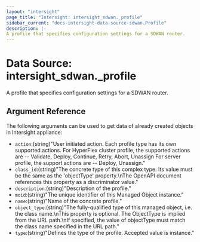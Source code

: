 ```yaml
---
layout: "intersight"
page_title: "Intersight: intersight_sdwan._profile"
sidebar_current: "docs-intersight-data-source-sdwan.Profile"
description: |-
A profile that specifies configuration settings for a SDWAN router.
---
```


# Data Source: intersight_sdwan._profile
A profile that specifies configuration settings for a SDWAN router.
## Argument Reference
The following arguments can be used to get data of already created objects in Intersight appliance:
* `action`:(string)"User initiated action. Each profile type has its own supported actions. For HyperFlex cluster profile, the supported actions are -- Validate, Deploy, Continue, Retry, Abort, Unassign For server profile, the support actions are -- Deploy, Unassign."
* `class_id`:(string)"The concrete type of this complex type. Its value must be the same as the 'objectType' property.\nThe OpenAPI document references this property as a discriminator value."
* `description`:(string)"Description of the profile."
* `moid`:(string)"The unique identifier of this Managed Object instance."
* `name`:(string)"Name of the concrete profile."
* `object_type`:(string)"The fully-qualified type of this managed object, i.e. the class name.\nThis property is optional. The ObjectType is implied from the URL path.\nIf specified, the value of objectType must match the class name specified in the URL path."
* `type`:(string)"Defines the type of the profile. Accepted value is instance."
